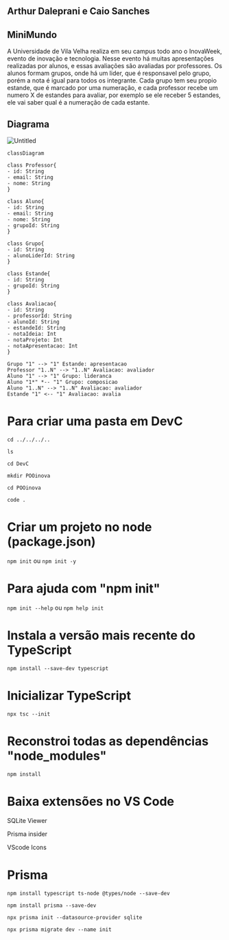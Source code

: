 ## Arthur Daleprani e Caio Sanches

## MiniMundo
A Universidade de Vila Velha realiza em seu campus todo ano o InovaWeek, evento de inovação e tecnologia.
Nesse evento há muitas apresentações realizadas por alunos, e essas avaliações são avaliadas por professores.
Os alunos formam grupos, onde há um lider, que é responsavel pelo grupo, porém a nota é igual para todos os integrante.
Cada grupo tem seu propio estande, que é marcado por uma numeração, e cada professor recebe um numero X de estandes para avaliar,
por exemplo se ele receber 5 estandes, ele vai saber qual é a numeração de cada estante.

## Diagrama
![Untitled](https://github.com/CaioSanches7777777/TrabalhoPOO2/assets/102961025/14482fad-9b67-488c-8ba4-18aa8142b724)

```mermaid
classDiagram

class Professor{
- id: String
- email: String
- nome: String
}

class Aluno{
- id: String
- email: String
- nome: String
- grupoId: String
}

class Grupo{
- id: String
- alunoLiderId: String
}

class Estande{
- id: String
- grupoId: String
}

class Avaliacao{
- id: String
- professorId: String
- alunoId: String
- estandeId: String
- notaIdeia: Int
- notaProjeto: Int
- notaApresentacao: Int
}

Grupo "1" --> "1" Estande: apresentacao
Professor "1..N" --> "1..N" Avaliacao: avaliador
Aluno "1" --> "1" Grupo: lideranca
Aluno "1*" *-- "1" Grupo: composicao
Aluno "1..N" --> "1..N" Avaliacao: avaliador
Estande "1" <-- "1" Avaliacao: avalia

```


# Para criar uma pasta em DevC

```cd ../../../..```

```ls```

```cd DevC```

```mkdir POOinova```

```cd POOinova```

```code .```

# Criar um projeto no node (package.json)

```npm init``` ou ```npm init -y```

# Para ajuda com "npm init"

```npm init --help```  ou ```npm help init```

# Instala a versão mais recente do TypeScript

```npm install --save-dev typescript```

# Inicializar TypeScript

```npx tsc --init```

# Reconstroi todas as dependências "node_modules"

```npm install```

# Baixa extensões no VS Code

SQLite Viewer

Prisma insider

VScode Icons


# Prisma
```npm install typescript ts-node @types/node --save-dev```

```npm install prisma --save-dev```

```npx prisma init --datasource-provider sqlite```

```npx prisma migrate dev --name init```

#


